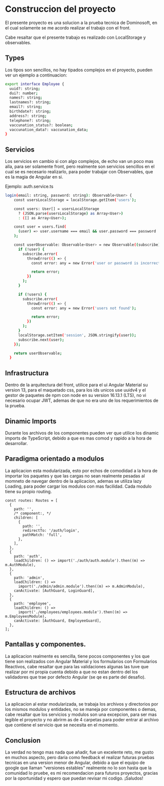 # Construccion del proyecto

El presente proyecto es una solucion a la prueba tecnica de Dominosoft, en el cual solamente se me acordo realizar el trabajo con el front.

Cabe resaltar que el presente trabajo es realizado con LocalStorage y observables.

## Types

Los tipos son sencillos, no hay tipados complejos en el proyecto, pueden ver un ejemplo a continuacion:

```bash
export interface Employee {
  uuid?: string;
  dui?: number;
  names?: string;
  lastnames?: string;
  email?: string;
  birthdate?: string;
  address?: string;
  telephone?: string;
  vaccunation_status?: boolean;
  vaccunation_data?: vaccunation_data;
}
```

## Servicios

Los servicios en cambio si con algo complejos, de echo van un poco mas alla, para ser solamente front, pero realmente son servicios sencillos en el cual se es necesario realizarlo, para poder trabajar con Observables, que es la magia de Angular en si.

Ejemplo: auth.service.ts

```bash
login(email: string, password: string): Observable<User> {
    const usersLocalStorage = localStorage.getItem('users');

    const users: User[] = usersLocalStorage
      ? (JSON.parse(usersLocalStorage) as Array<User>)
      : ([] as Array<User>);

    const user = users.find(
      (user) => user.username === email && user.password === password
    );

    const userObservable: Observable<User> = new Observable((subscribe) => {
      if (!user) {
        subscribe.error(
          throwError(() => {
            const error: any = new Error('user or password is incorrect');

            return error;
          })
        );
      }

      if (!users) {
        subscribe.error(
          throwError(() => {
            const error: any = new Error('users not found');

            return error;
          })
        );
      }
      localStorage.setItem('session', JSON.stringify(user));
      subscribe.next(user);
    });

    return userObservable;
  }
```

## Infrastructura

Dentro de la arquitectura del front, utilice para el ui Angular Material su version 13, para el maquetado css, para los ids unicos use uuidv4 y el gestor de paquetes de npm con node en su version 16.13.1 (LTS), no vi necesario ocupar JWT, ademas de que no era uno de los requerimientos de la prueba.

## Dinamic Imports

Durante los archivos de los componentes pueden ver que utilice los dinamic imports de TypeScript, debido a que es mas comod y rapido a la hora de desarrollar.

## Paradigma orientado a modulos

La aplicacion esta modularizada, esto por echos de comodidad a la hora de importar los paquetes y que las cargas no sean realmente pesadas al momneto de navegar dentro de la aplicacion, ademas se utiliza lazy Loading, para poder cargar los modulos con mas facilidad. Cada modulo tiene su propio routing.

```code
const routes: Routes = [
  {
    path: '',
    /* component:, */
    children: [
      {
        path: '',
        redirectTo: '/auth/login',
        pathMatch: 'full',
      },
    ],
  },
  {
    path: 'auth',
    loadChildren: () => import('./auth/auth.module').then((m) => m.AuthModule),
  },
  {
    path: 'admin',
    loadChildren: () =>
      import('./admin/admin.module').then((m) => m.AdminModule),
    canActivate: [AuthGuard, LoginGuard],
  },
  {
    path: 'employee',
    loadChildren: () =>
      import('./employees/employees.module').then((m) => m.EmployeesModule),
    canActivate: [AuthGuard, EmployeeGuard],
  },
];
```

## Pantallas y componentes.

La aplicacion realmente es sencilla, tiene pocos componentes y los que tiene son realizados con Angular Material y los formularios con Formularios Reactivos, cabe resaltar que para las validaciones algunas las tuve que realizar por mi propia cuenta debido a que no estan dentro del los validadores que trae por defecto Angular (se qe es parte del desafio).

## Estructura de archivos

La aplicacion al estar modularizada, se trabaja los archivos y directorios por los mismos modulos y entidades, no se maneja por componentes o demas, cabe resaltar que los servicios y modulos son una excepcion, para ser mas legible el proyecto y no abrirm as de 4 carpetas para poder entrar al archivo que contiene el servicio que se necesita en el momento.

## Conclusion

La verdad no tengo mas nada que añadir, fue un excelente reto, me gusto en muchos aspecto, pero daria como feedback el realizar futuras pruebas tecnicas en una version menor de Angular, debido a que el equipo de google que llaman "versiones estables" realmente no lo son hasta que la comunidad lo pruebe, es mi recomendacion para futuros proyectos, gracias por la oportunidad y espero que puedan revisar mi codigo. ¡Saludos!
